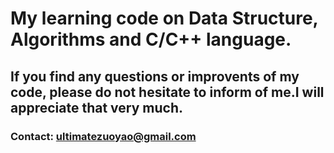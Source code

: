 # My learning code on Data Structure, Algorithms and C/C++ language.
## If you find any questions or improvents of my code, please do not hesitate to inform of me.I will appreciate that very much.
### Contact: ultimatezuoyao@gmail.com